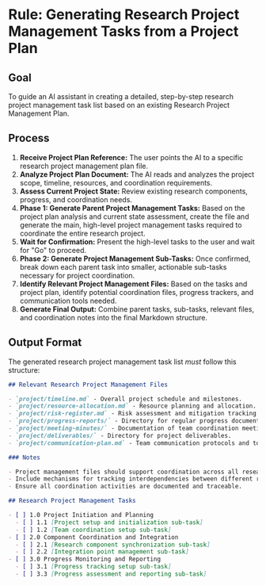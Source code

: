 # Rule: Generating Research Project Management Tasks from a Project Plan

## Goal

To guide an AI assistant in creating a detailed, step-by-step research project management task list based on an existing Research Project Management Plan.

## Process

1.  **Receive Project Plan Reference:** The user points the AI to a specific research project management plan file.
2.  **Analyze Project Plan Document:** The AI reads and analyzes the project scope, timeline, resources, and coordination requirements.
3.  **Assess Current Project State:** Review existing research components, progress, and coordination needs.
4.  **Phase 1: Generate Parent Project Management Tasks:** Based on the project plan analysis and current state assessment, create the file and generate the main, high-level project management tasks required to coordinate the entire research project.
5.  **Wait for Confirmation:** Present the high-level tasks to the user and wait for "Go" to proceed.
6.  **Phase 2: Generate Project Management Sub-Tasks:** Once confirmed, break down each parent task into smaller, actionable sub-tasks necessary for project coordination.
7.  **Identify Relevant Project Management Files:** Based on the tasks and project plan, identify potential coordination files, progress trackers, and communication tools needed.
8.  **Generate Final Output:** Combine parent tasks, sub-tasks, relevant files, and coordination notes into the final Markdown structure.

## Output Format

The generated research project management task list _must_ follow this structure:

```markdown
## Relevant Research Project Management Files

- `project/timeline.md` - Overall project schedule and milestones.
- `project/resource-allocation.md` - Resource planning and allocation.
- `project/risk-register.md` - Risk assessment and mitigation tracking.
- `project/progress-reports/` - Directory for regular progress documentation.
- `project/meeting-minutes/` - Documentation of team coordination meetings.
- `project/deliverables/` - Directory for project deliverables.
- `project/communication-plan.md` - Team communication protocols and tools.

### Notes

- Project management files should support coordination across all research components.
- Include mechanisms for tracking interdependencies between different research activities.
- Ensure all coordination activities are documented and traceable.

## Research Project Management Tasks

- [ ] 1.0 Project Initiation and Planning
  - [ ] 1.1 [Project setup and initialization sub-task]
  - [ ] 1.2 [Team coordination setup sub-task]
- [ ] 2.0 Component Coordination and Integration
  - [ ] 2.1 [Research component synchronization sub-task]
  - [ ] 2.2 [Integration point management sub-task]
- [ ] 3.0 Progress Monitoring and Reporting
  - [ ] 3.1 [Progress tracking setup sub-task]
  - [ ] 3.3 [Progress assessment and reporting sub-task]
```